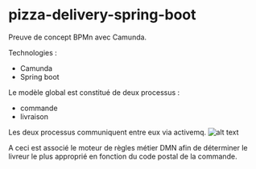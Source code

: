 # pizza-delivery-spring-boot

Preuve de concept BPMn avec Camunda.

Technologies :
- Camunda
- Spring boot


Le modèle global est constitué de deux processus :
- commande
- livraison

Les deux processus communiquent entre eux via activemq.
![alt text](https://github.com/frederik78/pizza-delivery-spring-boot/pizza-order.png)

A ceci est associé le moteur de règles métier DMN afin de déterminer le livreur le plus approprié en fonction du code postal de la commande.

